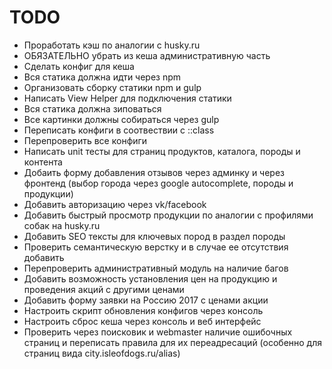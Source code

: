TODO
=======================
- Проработать кэш по аналогии с husky.ru
- ОБЯЗАТЕЛЬНО убрать из кеша административную часть
- Сделать конфиг для кеша
- Вся статика должна идти через npm
- Организовать сборку статики npm и gulp
- Написать View Helper для подключения статики
- Вся статика должна зиповаться
- Все картинки должны собираться через gulp
- Переписать конфиги в соотвествии с ::class
- Перепроверить все конфиги
- Написать unit тесты для страниц продуктов, каталога, породы и контента
- Добаить форму добавления отзывов через админку и через фронтенд (выбор города через google autocomplete, породы и продукции)
- Добавить авторизацию через vk/facebook
- Добавить быстрый просмотр продукции по аналогии с профилями собак на husky.ru
- Добавить SEO тексты для ключевых пород в раздел породы
- Проверить семантическую верстку и в случае ее отсутствия добавить
- Перепроверить административный модуль на наличие багов
- Добавить возможность установления цен на продукцию и проведения акций с другими ценами
- Добавить форму заявки на Россию 2017 с ценами акции
- Настроить скрипт обновления конфигов через консоль
- Настроить сброс кеша через консоль и веб интерфейс
- Проверить через поисковик и webmaster наличие ошибочных страниц и переписать правила для их переадресаций (особенно для страниц вида city.isleofdogs.ru/alias)